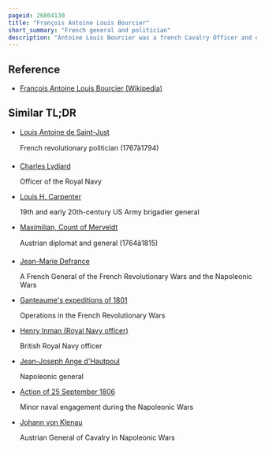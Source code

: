 ```yaml
---
pageid: 26804130
title: "François Antoine Louis Bourcier"
short_summary: "French general and politician"
description: "Antoine Louis Bourcier was a french Cavalry Officer and divisional General of the french revolutionary Wars and the napoleonic Wars."
---
```


## Reference

- [François Antoine Louis Bourcier (Wikipedia)](https://en.wikipedia.org/?curid=26804130)

## Similar TL;DR

- [Louis Antoine de Saint-Just](/tldr/en/louis-antoine-de-saint-just)

  French revolutionary politician (1767â1794)

- [Charles Lydiard](/tldr/en/charles-lydiard)

  Officer of the Royal Navy

- [Louis H. Carpenter](/tldr/en/louis-h-carpenter)

  19th and early 20th-century US Army brigadier general

- [Maximilian, Count of Merveldt](/tldr/en/maximilian-count-of-merveldt)

  Austrian diplomat and general (1764â1815)

- [Jean-Marie Defrance](/tldr/en/jean-marie-defrance)

  A French General of the French Revolutionary Wars and the Napoleonic Wars

- [Ganteaume's expeditions of 1801](/tldr/en/ganteaumes-expeditions-of-1801)

  Operations in the French Revolutionary Wars

- [Henry Inman (Royal Navy officer)](/tldr/en/henry-inman-royal-navy-officer)

  British Royal Navy officer

- [Jean-Joseph Ange d'Hautpoul](/tldr/en/jean-joseph-ange-dhautpoul)

  Napoleonic general

- [Action of 25 September 1806](/tldr/en/action-of-25-september-1806)

  Minor naval engagement during the Napoleonic Wars

- [Johann von Klenau](/tldr/en/johann-von-klenau)

  Austrian General of Cavalry in Napoleonic Wars
